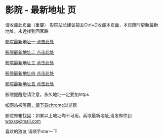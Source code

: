 # 影院 - 最新地址 页

请收藏此页面（重要）
影院站长建议狼友Ctrl+D收藏本页面，本页随时更新最新地址，永远找到回家路

[影院最新地址一 点击此处](https://x5gd.sbs/) 

[影院最新地址二 点击此处](https://5gfr.sbs/) 

[影院最新地址三 点击此处](https://5gqa.sbs/) 

[影院最新地址四 点击此处](https://5gfr.sbs/) 

[影院最新地址五 点击此处](https://x5gd.sbs/) 

影院提醒您请注意，永久地址一定要加https

[如网站被屏蔽，请下载chrome浏览器](https://8xe23.com/chrome_93.0.4577.82.apk) 

影院邮箱找回：如果以上地址均不可用，索取最新地址,请发邮件到 woxsx@mail.com

喜欢的狼友 请顺手star一下
